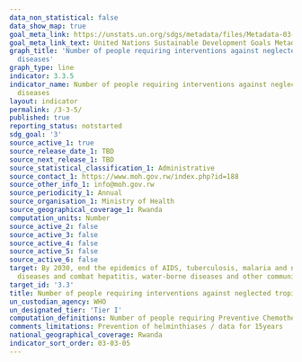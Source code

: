 ```yaml
---
data_non_statistical: false
data_show_map: true
goal_meta_link: https://unstats.un.org/sdgs/metadata/files/Metadata-03-03-05.pdf
goal_meta_link_text: United Nations Sustainable Development Goals Metadata (pdf 865kB)
graph_title: 'Number of people requiring interventions against neglected tropical
  diseases'
graph_type: line
indicator: 3.3.5
indicator_name: Number of people requiring interventions against neglected tropical
  diseases
layout: indicator
permalink: /3-3-5/
published: true
reporting_status: notstarted
sdg_goal: '3'
source_active_1: true
source_release_date_1: TBD
source_next_release_1: TBD
source_statistical_classification_1: Administrative
source_contact_1: https://www.moh.gov.rw/index.php?id=188
source_other_info_1: info@moh.gov.rw
source_periodicity_1: Annual
source_organisation_1: Ministry of Health
source_geographical_coverage_1: Rwanda 
computation_units: Number 
source_active_2: false
source_active_3: false
source_active_4: false
source_active_5: false
source_active_6: false
target: By 2030, end the epidemics of AIDS, tuberculosis, malaria and neglected tropical
  diseases and combat hepatitis, water-borne diseases and other communicable diseases
target_id: '3.3'
title: Number of people requiring interventions against neglected tropical diseases
un_custodian_agency: WHO
un_designated_tier: 'Tier I'
computation_definitions: Number of people requiring Preventive Chemotherapy (PC) for at least one of the selected neglected tropical diseases (schistosomiasis, soil-transmitted helminthiases, Schistosoma, Trichuris, Entomoelba coli) 
comments_limitations: Prevention of helminthiases / data for 15years
national_geographical_coverage: Rwanda
indicator_sort_order: 03-03-05
---
```

